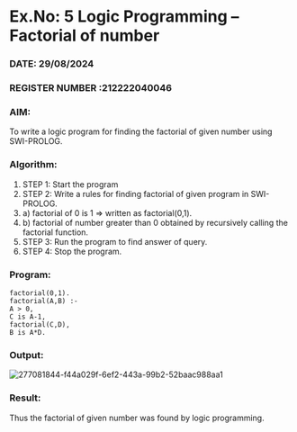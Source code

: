 # Ex.No: 5   Logic Programming – Factorial of number   
### DATE: 29/08/2024                                                                          
### REGISTER NUMBER :212222040046 
### AIM: 
To  write  a logic program for finding the factorial of given number using SWI-PROLOG. 
### Algorithm:
1. STEP 1: Start the program
2. STEP 2:  Write a rules for finding factorial of given program in SWI-PROLOG.
3.   a)	factorial of 0 is 1 => written as factorial(0,1).
4.   b)	factorial of number greater than 0 obtained by recursively calling the factorial    function.
5. STEP 3: Run the program  to find answer of  query.
6. STEP 4: Stop the program.

### Program:
```
factorial(0,1).
factorial(A,B) :-
A > 0,
C is A-1,
factorial(C,D),
B is A*D.
```
### Output:

![277081844-f44a029f-6ef2-443a-99b2-52baac988aa1](https://github.com/user-attachments/assets/f94ec095-a425-4b4b-893a-40b7d314d896)

### Result:
Thus the factorial of given number was found by logic programming. 

